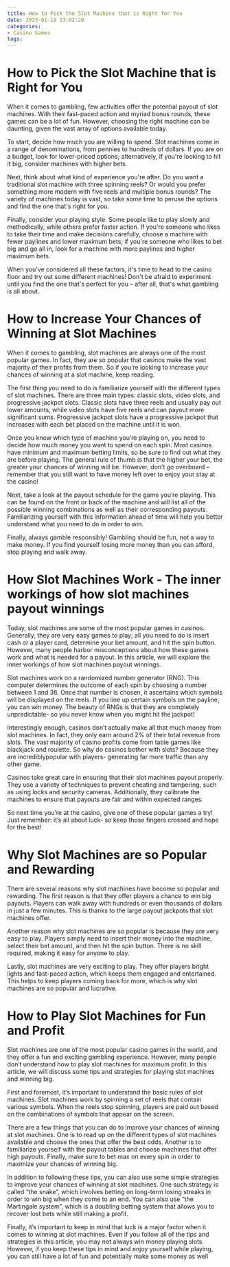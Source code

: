 ```yaml
---
title: How to Pick the Slot Machine that is Right for You
date: 2023-01-18 13:02:20
categories:
- Casino Games
tags:
---
```



#  How to Pick the Slot Machine that is Right for You

When it comes to gambling, few activities offer the potential payout of slot machines. With their fast-paced action and myriad bonus rounds, these games can be a lot of fun. However, choosing the right machine can be daunting, given the vast array of options available today.

To start, decide how much you are willing to spend. Slot machines come in a range of denominations, from pennies to hundreds of dollars. If you are on a budget, look for lower-priced options; alternatively, if you're looking to hit it big, consider machines with higher bets.

Next, think about what kind of experience you're after. Do you want a traditional slot machine with three spinning reels? Or would you prefer something more modern with five reels and multiple bonus rounds? The variety of machines today is vast, so take some time to peruse the options and find the one that's right for you.

Finally, consider your playing style. Some people like to play slowly and methodically, while others prefer faster action. If you're someone who likes to take their time and make decisions carefully, choose a machine with fewer paylines and lower maximum bets; if you're someone who likes to bet big and go all in, look for a machine with more paylines and higher maximum bets.

When you've considered all these factors, it's time to head to the casino floor and try out some different machines! Don't be afraid to experiment until you find the one that's perfect for you – after all, that's what gambling is all about.

#  How to Increase Your Chances of Winning at Slot Machines

When it comes to gambling, slot machines are always one of the most popular games. In fact, they are so popular that casinos make the vast majority of their profits from them. So if you’re looking to increase your chances of winning at a slot machine, keep reading.

The first thing you need to do is familiarize yourself with the different types of slot machines. There are three main types: classic slots, video slots, and progressive jackpot slots. Classic slots have three reels and usually pay out lower amounts, while video slots have five reels and can payout more significant sums. Progressive jackpot slots have a progressive jackpot that increases with each bet placed on the machine until it is won.

Once you know which type of machine you’re playing on, you need to decide how much money you want to spend on each spin. Most casinos have minimum and maximum betting limits, so be sure to find out what they are before playing. The general rule of thumb is that the higher your bet, the greater your chances of winning will be. However, don’t go overboard – remember that you still want to have money left over to enjoy your stay at the casino!

Next, take a look at the payout schedule for the game you’re playing. This can be found on the front or back of the machine and will list all of the possible winning combinations as well as their corresponding payouts. Familiarizing yourself with this information ahead of time will help you better understand what you need to do in order to win.

Finally, always gamble responsibly! Gambling should be fun, not a way to make money. If you find yourself losing more money than you can afford, stop playing and walk away.

#  How Slot Machines Work - The inner workings of how slot machines payout winnings 

Today, slot machines are some of the most popular games in casinos. Generally, they are very easy games to play; all you need to do is insert cash or a player card, determine your bet amount, and hit the spin button. However, many people harbor misconceptions about how these games work and what is needed for a payout. In this article, we will explore the inner workings of how slot machines payout winnings.

Slot machines work on a randomized number generator (RNG). This computer determines the outcome of each spin by choosing a number between 1 and 36. Once that number is chosen, it ascertains which symbols will be displayed on the reels. If you line up certain symbols on the payline, you can win money. The beauty of RNGs is that they are completely unpredictable- so you never know when you might hit the jackpot! 

Interestingly enough, casinos don’t actually make all that much money from slot machines. In fact, they only earn around 2% of their total revenue from slots. The vast majority of casino profits come from table games like blackjack and roulette. So why do casinos bother with slots? Because they are incrediblypopular with players- generating far more traffic than any other game. 

Casinos take great care in ensuring that their slot machines payout properly. They use a variety of techniques to prevent cheating and tampering, such as using locks and security cameras. Additionally, they calibrate the machines to ensure that payouts are fair and within expected ranges. 

So next time you’re at the casino, give one of these popular games a try! Just remember: it’s all about luck- so keep those fingers crossed and hope for the best!

#  Why Slot Machines are so Popular and Rewarding 

There are several reasons why slot machines have become so popular and rewarding. The first reason is that they offer players a chance to win big payouts. Players can walk away with hundreds or even thousands of dollars in just a few minutes. This is thanks to the large payout jackpots that slot machines offer.

Another reason why slot machines are so popular is because they are very easy to play. Players simply need to insert their money into the machine, select their bet amount, and then hit the spin button. There is no skill required, making it easy for anyone to play.

Lastly, slot machines are very exciting to play. They offer players bright lights and fast-paced action, which keeps them engaged and entertained. This helps to keep players coming back for more, which is why slot machines are so popular and lucrative.

#  How to Play Slot Machines for Fun and Profit

Slot machines are one of the most popular casino games in the world, and they offer a fun and exciting gambling experience. However, many people don’t understand how to play slot machines for maximum profit. In this article, we will discuss some tips and strategies for playing slot machines and winning big.

First and foremost, it’s important to understand the basic rules of slot machines. Slot machines work by spinning a set of reels that contain various symbols. When the reels stop spinning, players are paid out based on the combinations of symbols that appear on the screen.

There are a few things that you can do to improve your chances of winning at slot machines. One is to read up on the different types of slot machines available and choose the ones that offer the best odds. Another is to familiarize yourself with the payout tables and choose machines that offer high payouts. Finally, make sure to bet max on every spin in order to maximize your chances of winning big.

In addition to following these tips, you can also use some simple strategies to improve your chances of winning at slot machines. One such strategy is called “the snake”, which involves betting on long-term losing streaks in order to win big when they come to an end. You can also use “the Martingale system”, which is a doubling betting system that allows you to recover lost bets while still making a profit.

Finally, it’s important to keep in mind that luck is a major factor when it comes to winning at slot machines. Even if you follow all of the tips and strategies in this article, you may not always win money playing slots. However, if you keep these tips in mind and enjoy yourself while playing, you can still have a lot of fun and potentially make some money as well